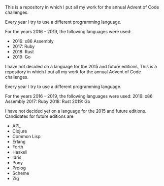 
This is a repository in which I put all my work for the annual Advent of Code challenges.

Every year I try to use a different programming language.

For the years 2016 - 2019, the following languages were used:
- 2016: x86 Assembly
- 2017: Ruby
- 2018: Rust
- 2019: Go

I have not decided on a language for the 2015 and future editions,
This is a repository in which I put all my work for the annual Advent of Code challenges.

Every year I try to use a different programming language.

For the years 2016 - 2019, the following languages were used:
2016: x86 Assembly
2017: Ruby
2018: Rust
2019: Go

I have not decided yet on a language for the 2015 and future editions. Candidates for future editions are
- APL
- Clojure
- Common Lisp
- Erlang
- Forth
- Haskell
- Idris
- Pony
- Prolog
- Scheme
- Zig

